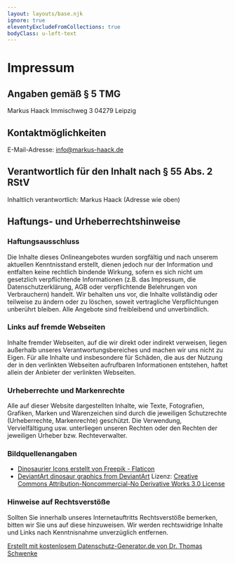 ```yaml
--- 
layout: layouts/base.njk
ignore: true
eleventyExcludeFromCollections: true
bodyClass: u-left-text
---
```


# Impressum

## Angaben gemäß § 5 TMG
Markus Haack
Immischweg 3
04279 Leipzig

## Kontaktmöglichkeiten
E-Mail-Adresse: info@markus-haack.de

## Verantwortlich für den Inhalt nach § 55 Abs. 2 RStV
Inhaltlich verantwortlich: Markus Haack (Adresse wie oben)

## Haftungs- und Urheberrechtshinweise
### Haftungsausschluss
Die Inhalte dieses Onlineangebotes wurden sorgfältig und nach unserem aktuellen Kenntnisstand erstellt, dienen jedoch nur der Information und entfalten keine rechtlich bindende Wirkung, sofern es sich nicht um gesetzlich verpflichtende Informationen (z.B. das Impressum, die Datenschutzerklärung, AGB oder verpflichtende Belehrungen von Verbrauchern) handelt. Wir behalten uns vor, die Inhalte vollständig oder teilweise zu ändern oder zu löschen, soweit vertragliche Verpflichtungen unberührt bleiben. Alle Angebote sind freibleibend und unverbindlich.

### Links auf fremde Webseiten
Inhalte fremder Webseiten, auf die wir direkt oder indirekt verweisen, liegen außerhalb unseres Verantwortungsbereiches und machen wir uns nicht zu Eigen. Für alle Inhalte und insbesondere für Schäden, die aus der Nutzung der in den verlinkten Webseiten aufrufbaren Informationen entstehen, haftet allein der Anbieter der verlinkten Webseiten.

### Urheberrechte und Markenrechte
Alle auf dieser Website dargestellten Inhalte, wie Texte, Fotografien, Grafiken, Marken und Warenzeichen sind durch die jeweiligen Schutzrechte (Urheberrechte, Markenrechte) geschützt. Die Verwendung, Vervielfältigung usw. unterliegen unseren Rechten oder den Rechten der jeweiligen Urheber bzw. Rechteverwalter.

### Bildquellenangaben

* [Dinosaurier Icons erstellt von Freepik - Flaticon](https://www.flaticon.com/de/kostenlose-icons/dinosaurier)
* [DeviantArt dinosaur graphics from DeviantArt](https://www.deviantart.com/) Lizenz: [Creative Commons Attribution-Noncommercial-No Derivative Works 3.0 License](http://creativecommons.org/licenses/by-nc-nd/3.0/)

### Hinweise auf Rechtsverstöße
Sollten Sie innerhalb unseres Internetauftritts Rechtsverstöße bemerken, bitten wir Sie uns auf diese hinzuweisen. Wir werden rechtswidrige Inhalte und Links nach Kenntnisnahme unverzüglich entfernen.

[Erstellt mit kostenlosem Datenschutz-Generator.de von Dr. Thomas Schwenke](https://datenschutz-generator.de/?l=de)
